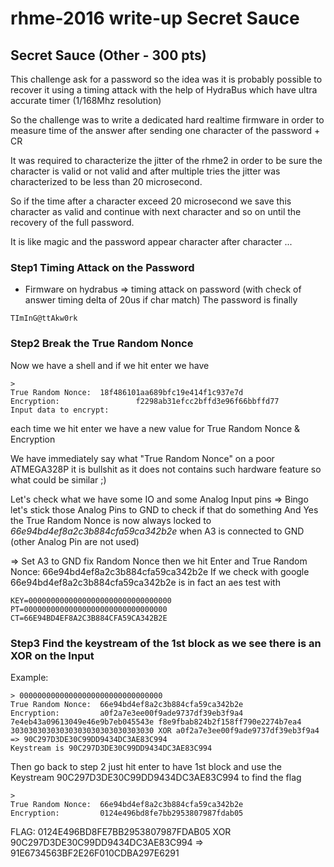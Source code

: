 # rhme-2016 write-up Secret Sauce

<a name="secretsauce"></a>
## Secret Sauce (Other - 300 pts)

This challenge ask for a password so the idea was it is probably possible to recover it using a timing attack with the help of HydraBus which have ultra accurate timer (1/168Mhz resolution)

So the challenge was to write a dedicated hard realtime firmware in order to measure time of the answer after sending one character of the password + CR

It was required to characterize the jitter of the rhme2 in order to be sure the character is valid or not valid and after multiple tries the jitter was characterized to be less than 20 microsecond.

So if the time after a character exceed 20 microsecond we save this character as valid and continue with next character and so on until the recovery of the full password.

It is like magic and the password appear character after character ...

### Step1 Timing Attack on the Password
* Firmware on hydrabus => timing attack on password (with check of answer timing delta of 20us if char match)
The password is finally
```
TImInG@ttAkw0rk
```

### Step2 Break the True Random Nonce
Now we have a shell and if we hit enter we have
```
>
True Random Nonce:	18f486101aa689bfc19e414f1c937e7d
Encryption:					f2298ab31efcc2bffd3e96f66bbffd77
Input data to encrypt:
```

each time we hit enter we have a new value for True Random Nonce & Encryption

We have immediately say what "True Random Nonce" on a poor ATMEGA328P it is bullshit as it does not contains such hardware feature so what could be similar ;)

Let's check what we have some IO and some Analog Input pins => Bingo let's stick those Analog Pins to GND to check if that do something 
And Yes the True Random Nonce is now always locked to *66e94bd4ef8a2c3b884cfa59ca342b2e* when A3 is connected to GND (other Analog Pin are not used)

=> Set A3 to GND fix Random Nonce then we hit Enter and True Random Nonce:	66e94bd4ef8a2c3b884cfa59ca342b2e
If we check with google 66e94bd4ef8a2c3b884cfa59ca342b2e is in fact an aes test with
```
KEY=00000000000000000000000000000000
PT=00000000000000000000000000000000
CT=66E94BD4EF8A2C3B884CFA59CA342B2E
```

### Step3 Find the keystream of the 1st block as we see there is an XOR on the Input 
Example:
```
> 00000000000000000000000000000000
True Random Nonce:	66e94bd4ef8a2c3b884cfa59ca342b2e
Encryption:			a0f2a7e3ee00f9ade9737df39eb3f9a4 7e4eb43a09613049e46e9b7eb045543e f8e9fbab824b2f158ff790e2274b7ea4
30303030303030303030303030303030 XOR a0f2a7e3ee00f9ade9737df39eb3f9a4 => 90C297D3DE30C99DD9434DC3AE83C994
Keystream is 90C297D3DE30C99DD9434DC3AE83C994
```

Then go back to step 2 just hit enter to have 1st block and use the Keystream 90C297D3DE30C99DD9434DC3AE83C994 to find the flag
```
>
True Random Nonce:	66e94bd4ef8a2c3b884cfa59ca342b2e
Encryption:			0124e496bd8fe7bb2953807987fdab05
```
FLAG:
0124E496BD8FE7BB2953807987FDAB05 XOR 90C297D3DE30C99DD9434DC3AE83C994 => 91E6734563BF2E26F010CDBA297E6291
